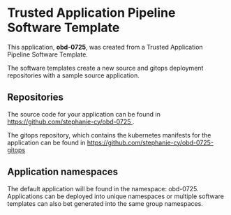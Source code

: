 # Trusted Application Pipeline Software Template

This application, **obd-0725**, was created from a Trusted Application Pipeline Software Template.

The software templates create a new source and gitops deployment repositories with a sample source application. 

## Repositories

The source code for your application can be found in [https://github.com/stephanie-cy/obd-0725 ](https://github.com/stephanie-cy/obd-0725 ).
 
The gitops repository, which contains the kubernetes manifests for the application can be found in 
[https://github.com/stephanie-cy/obd-0725-gitops ](https://github.com/stephanie-cy/obd-0725-gitops ) 

## Application namespaces 

The default application will be found in the namespace: obd-0725. Applications can be deployed into unique namespaces or multiple software templates can also bet generated into the same group namespaces.  